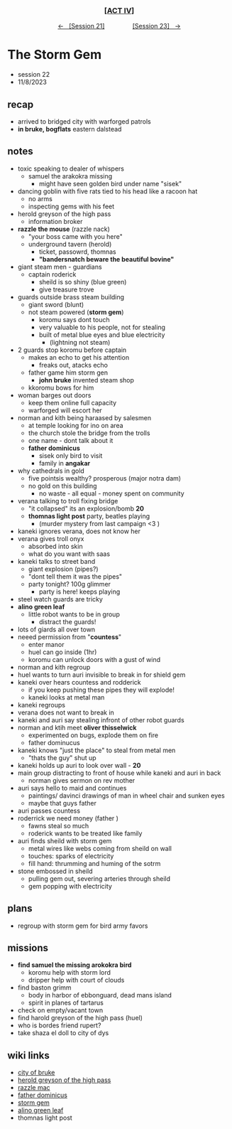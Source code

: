 <div align="center">
  <h3 align="center"><a href="https://github.com/h-griffin/dnd-notes/blob/main/grimmhaus/act-IV" >[ACT IV]</a></h3>
  <p align="center">
    <a href="https://github.com/h-griffin/dnd-notes/blob/main/grimmhaus/act-IV/23-11-1.md" >&larr; &nbsp; [Session 21]</a>
    &nbsp;&nbsp;&nbsp;&nbsp;&nbsp;&nbsp;&nbsp;&nbsp;&nbsp;&nbsp;&nbsp;&nbsp;&nbsp;&nbsp;
    <a href="https://github.com/h-griffin/dnd-notes/blob/main/grimmhaus/act-IV/23-11-15.md" >[Session 23] &nbsp; &rarr;</a>
  </p>
</div>

# The Storm Gem
- session 22
- 11/8/2023

## recap
- arrived to bridged city with warforged patrols
- **in bruke, bogflats** eastern dalstead

## notes
- toxic speaking to dealer of whispers
    - samuel the arakokra missing
        - might have seen golden bird under name "sisek"
- dancing goblin with five rats tied to his head like a racoon hat
    - no arms
    - inspecting gems with his feet
- herold greyson of the high pass
    - information broker
- **razzle the mouse** (razzle nack)
    - "your boss came with you here"
    - underground tavern (herold)
        - ticket, passowrd, thomnas
        - **"bandersnatch beware the beautiful bovine"**
- giant steam men - guardians
    - captain roderick
        - sheild is so shiny (blue green)
        - give treasure trove
- guards outside brass steam building
    - giant sword (blunt)
    - not steam powered (**storm gem**)
        - koromu says dont touch
        - very valuable to his people, not for stealing
        - built of metal blue eyes and blue electricity
            - (lightning not steam)
- 2 guards stop koromu before captain
    - makes an echo to get his attention
        - freaks out, atacks echo
    - father game him storm gen
        - **john bruke** invented steam shop
    - kkoromu bows for him
- woman barges out doors
    - keep them online full capacity
    - warforged will escort her
- norman and kith being haraased by salesmen
    - at temple looking for ino on area
    - the church stole the bridge from the trolls
    - one name - dont talk about it
    - **father dominicus**
        - sisek only bird to visit
        - family in **angakar**
- why cathedrals in gold
    - five pointsis wealthy? prosperous (major notra dam)
    - no gold on this building
        - no waste - all equal - money spent on community
- verana talking to troll fixing bridge
    - "it collapsed" its an explosion/bomb **20**
    - **thomnas light post** party, beatles playing
        - (murder mystery from last campaign <3 )
- kaneki ignores verana, does not know her
- verana gives troll onyx
    - absorbed into skin
    - what do you want with saas
- kaneki talks to street band
    - giant explosion (pipes?)
    - "dont tell them it was the pipes"
    - party tonight? 100g glimmer
        - party is here! keeps playing
- steel watch guards are tricky
- **alino green leaf**
    - little robot wants to be in group
        - distract the guards!
- lots of giards all over town
- neeed permission from  "**countess**"
    - enter manor
    - huel can go inside (1hr)
    - koromu can unlock doors with a gust of wind
- norman and kith regroup
- huel wants to turn auri invisible to break in for shield gem
- kaneki over hears countess and rodderick
    - if you keep pushing these pipes they will explode!
    - kaneki looks at metal man
- kaneki regroups
- verana does not want to break in
- kaneki and auri say stealing infront of other robot guards
- norman and ktih meet **oliver thisselwick**
    - experimented on bugs, explode them on fire
    - father dominucus
- kaneki knows "just the place" to steal from metal men
    - "thats the guy" shut up
- kaneki holds up auri to look over wall - **20**
- main group distracting to front of house while kaneki and auri in back
    - norman gives sermon on rev mother
- auri says hello to maid and continues
    - paintings/ davinci drawings of man in wheel chair and sunken eyes
    - maybe that guys father
- auri passes countess
- roderrick we need money (father )
    - fawns steal so much
    - roderick wants to be treated like family
- auri finds sheild with storm gem
    - metal wires like webs coming from sheild on wall
    - touches: sparks of electricity
    - fill hand: thrumming and huming of the sotrm
- stone embossed in sheild
    - pulling gem out, severing arteries through sheild
    - gem popping with electricity

## plans
- regroup with storm gem for bird army favors

## missions
- **find samuel the missing arokokra bird**
    - koromu help with storm lord
    - dripper help with court of clouds
- find baston grimm
    - body in harbor of ebbonguard, dead mans island
    - spirit in planes of tartarus
- check on empty/vacant town
- find harold greyson of the high pass (huel)
- who is bordes friend rupert?
- take shaza el doll to city of dys

## wiki links
- [city of bruke](../lore.md#city-of-bruke-eastern-dalstead)
- [herold greyson of the high pass](../lore.md#herold-greyson-of-the-high-pass)
- [razzle mac](../lore.md#razzle-mac)
- [father dominicus](../lore.md#father-dominicus)
- [storm gem](../lore.md#storm-gem)
- [alino green leaf](../lore.md#alino-greenleaf)
- thomnas light post
